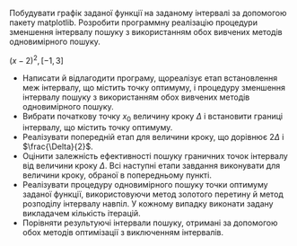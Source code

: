 Побудувати графік заданої функції на заданому інтервалі за допомогою пакету matplotlib. Розробити программну реалізацію процедури зменшення інтервалу пошуку з використанням обох вивчених методів одновимірного пошуку.

$(x-2)^2, [-1,3]$

- Написати й відлагодити програму, щореалізує етап встановлення меж інтервалу, що містить точку оптимуму, і процедуру зменшення інтервалу пошуку з використанням обох вивчених методів одновимірного пошуку.
- Вибрати початкову точку $x_0$ величину кроку $\Delta$ і встановити границі інтервалу, що містить точку оптимуму.
- Реалізувати попередній етап для величини кроку, що дорівнює $2\Delta$ і $\frac{\Delta}{2}$.
- Оцінити залежність ефективності пошуку граничних точок інтервалу від величини кроку $\Delta$. Всі наступні етапи завдання виконувати для величини кроку, обраної в попередньому пункті.
- Реалізувати процедуру одновимірного пошуку точки оптимуму заданої функції, використовуючи метод золотого перетину й метод розподілу інтервалу навпіл. У кожному випадку виконати задану викладачем кількість ітерацій.
- Порівняти результуючі інтервали пошуку, отримані за допомогою обох методів оптимізації з виключенням інтервалів.
